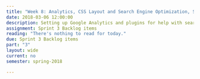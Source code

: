 ```yaml
---
title: "Week 8: Analytics, CSS Layout and Search Engine Optimization, Sprint #3"
date: 2018-03-06 12:00:00
description: Setting up Google Analytics and plugins for help with search engine optimization, , animating items using CSS and JavaScript, Creating non-traditional layouts using Flexbox and CSS Grid, Weekly Scrum, Help with deliverables related to Sprint 3
assignment: Sprint 3 Backlog items
reading: "There's nothing to read for today."
due: Sprint 3 Backlog items
part: "3"
layout: wide
current: no
semester: spring-2018

---
```

